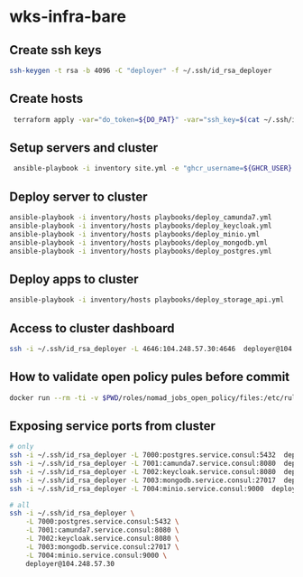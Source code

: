 # wks-infra-bare

## Create ssh keys 

```bash
ssh-keygen -t rsa -b 4096 -C "deployer" -f ~/.ssh/id_rsa_deployer
```

## Create hosts

```bash
 terraform apply -var="do_token=${DO_PAT}" -var="ssh_key=$(cat ~/.ssh/id_rsa_deployer.pub)"
 ```

 ## Setup servers and cluster

```bash
 ansible-playbook -i inventory site.yml -e "ghcr_username=${GHCR_USER} ghcr_token=${GHCR_TOKEN}"
```

## Deploy server to cluster

```bash
ansible-playbook -i inventory/hosts playbooks/deploy_camunda7.yml
ansible-playbook -i inventory/hosts playbooks/deploy_keycloak.yml
ansible-playbook -i inventory/hosts playbooks/deploy_minio.yml
ansible-playbook -i inventory/hosts playbooks/deploy_mongodb.yml
ansible-playbook -i inventory/hosts playbooks/deploy_postgres.yml
```

## Deploy apps to cluster

```bash
ansible-playbook -i inventory/hosts playbooks/deploy_storage_api.yml
```

## Access to cluster dashboard 

```bash
ssh -i ~/.ssh/id_rsa_deployer -L 4646:104.248.57.30:4646  deployer@104.248.57.30
```

## How to validate open policy pules before commit

```bash
docker run --rm -ti -v $PWD/roles/nomad_jobs_open_policy/files:/etc/rules openpolicyagent/opa:edge-static eval -i /etc/rules/wks_policy_rules.rego 'data.wks.authz.allow'
```

## Exposing service ports from cluster

```bash
# only
ssh -i ~/.ssh/id_rsa_deployer -L 7000:postgres.service.consul:5432  deployer@104.248.57.30
ssh -i ~/.ssh/id_rsa_deployer -L 7001:camunda7.service.consul:8080  deployer@104.248.57.30
ssh -i ~/.ssh/id_rsa_deployer -L 7002:keycloak.service.consul:8080  deployer@104.248.57.30
ssh -i ~/.ssh/id_rsa_deployer -L 7003:mongodb.service.consul:27017  deployer@104.248.57.30
ssh -i ~/.ssh/id_rsa_deployer -L 7004:minio.service.consul:9000  deployer@104.248.57.30
```

```bash
# all
ssh -i ~/.ssh/id_rsa_deployer \
    -L 7000:postgres.service.consul:5432 \
    -L 7001:camunda7.service.consul:8080 \
    -L 7002:keycloak.service.consul:8080 \
    -L 7003:mongodb.service.consul:27017 \
    -L 7004:minio.service.consul:9000 \
    deployer@104.248.57.30
```